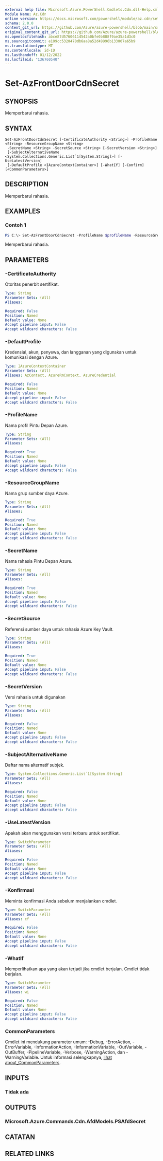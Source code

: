 ```yaml
---
external help file: Microsoft.Azure.PowerShell.Cmdlets.Cdn.dll-Help.xml
Module Name: Az.Cdn
online version: https://docs.microsoft.com/powershell/module/az.cdn/set-azfrontdoorcdnsecret
schema: 2.0.0
content_git_url: https://github.com/Azure/azure-powershell/blob/main/src/Cdn/Cdn/help/Set-AzFrontDoorCdnSecret.md
original_content_git_url: https://github.com/Azure/azure-powershell/blob/main/src/Cdn/Cdn/help/Set-AzFrontDoorCdnSecret.md
ms.openlocfilehash: abce87d57606114542a0bfe0b888f9ae35a1d3c0
ms.sourcegitcommit: e109cc5320478db6aa8a52d49996b133007a65b9
ms.translationtype: MT
ms.contentlocale: id-ID
ms.lasthandoff: 01/12/2022
ms.locfileid: "136760540"
---
```

# Set-AzFrontDoorCdnSecret

## SYNOPSIS
Memperbarui rahasia.

## SYNTAX

```
Set-AzFrontDoorCdnSecret [-CertificateAuthority <String>] -ProfileName <String> -ResourceGroupName <String>
 -SecretName <String> -SecretSource <String> [-SecretVersion <String>]
 [-SubjectAlternativeName <System.Collections.Generic.List`1[System.String]>] [-UseLatestVersion]
 [-DefaultProfile <IAzureContextContainer>] [-WhatIf] [-Confirm] [<CommonParameters>]
```

## DESCRIPTION
Memperbarui rahasia.

## EXAMPLES

### Contoh 1
```powershell
PS C:\> Set-AzFrontDoorCdnSecret -ProfileName $profileName -ResourceGroupName $resourceGroupName -SecretName $secretName -SecretSource $secretSource
```

Memperbarui rahasia.

## PARAMETERS

### -CertificateAuthority
Otoritas penerbit sertifikat.

```yaml
Type: String
Parameter Sets: (All)
Aliases:

Required: False
Position: Named
Default value: None
Accept pipeline input: False
Accept wildcard characters: False
```

### -DefaultProfile
Kredensial, akun, penyewa, dan langganan yang digunakan untuk komunikasi dengan Azure.

```yaml
Type: IAzureContextContainer
Parameter Sets: (All)
Aliases: AzContext, AzureRmContext, AzureCredential

Required: False
Position: Named
Default value: None
Accept pipeline input: False
Accept wildcard characters: False
```

### -ProfileName
Nama profil Pintu Depan Azure.

```yaml
Type: String
Parameter Sets: (All)
Aliases:

Required: True
Position: Named
Default value: None
Accept pipeline input: False
Accept wildcard characters: False
```

### -ResourceGroupName
Nama grup sumber daya Azure.

```yaml
Type: String
Parameter Sets: (All)
Aliases:

Required: True
Position: Named
Default value: None
Accept pipeline input: False
Accept wildcard characters: False
```

### -SecretName
Nama rahasia Pintu Depan Azure.

```yaml
Type: String
Parameter Sets: (All)
Aliases:

Required: True
Position: Named
Default value: None
Accept pipeline input: False
Accept wildcard characters: False
```

### -SecretSource
Referensi sumber daya untuk rahasia Azure Key Vault.

```yaml
Type: String
Parameter Sets: (All)
Aliases:

Required: True
Position: Named
Default value: None
Accept pipeline input: False
Accept wildcard characters: False
```

### -SecretVersion
Versi rahasia untuk digunakan

```yaml
Type: String
Parameter Sets: (All)
Aliases:

Required: False
Position: Named
Default value: None
Accept pipeline input: False
Accept wildcard characters: False
```

### -SubjectAlternativeName
Daftar nama alternatif subjek.

```yaml
Type: System.Collections.Generic.List`1[System.String]
Parameter Sets: (All)
Aliases:

Required: False
Position: Named
Default value: None
Accept pipeline input: False
Accept wildcard characters: False
```

### -UseLatestVersion
Apakah akan menggunakan versi terbaru untuk sertifikat.

```yaml
Type: SwitchParameter
Parameter Sets: (All)
Aliases:

Required: False
Position: Named
Default value: None
Accept pipeline input: False
Accept wildcard characters: False
```

### -Konfirmasi
Meminta konfirmasi Anda sebelum menjalankan cmdlet.

```yaml
Type: SwitchParameter
Parameter Sets: (All)
Aliases: cf

Required: False
Position: Named
Default value: None
Accept pipeline input: False
Accept wildcard characters: False
```

### -WhatIf
Memperlihatkan apa yang akan terjadi jika cmdlet berjalan.
Cmdlet tidak berjalan.

```yaml
Type: SwitchParameter
Parameter Sets: (All)
Aliases: wi

Required: False
Position: Named
Default value: None
Accept pipeline input: False
Accept wildcard characters: False
```

### CommonParameters
Cmdlet ini mendukung parameter umum: -Debug, -ErrorAction, -ErrorVariable, -InformationAction, -InformationVariable, -OutVariable, -OutBuffer, -PipelineVariable, -Verbose, -WarningAction, dan -WarningVariable. Untuk informasi selengkapnya, [lihat about_CommonParameters](http://go.microsoft.com/fwlink/?LinkID=113216).

## INPUTS

### Tidak ada

## OUTPUTS

### Microsoft.Azure.Commands.Cdn.AfdModels.PSAfdSecret

## CATATAN

## RELATED LINKS
